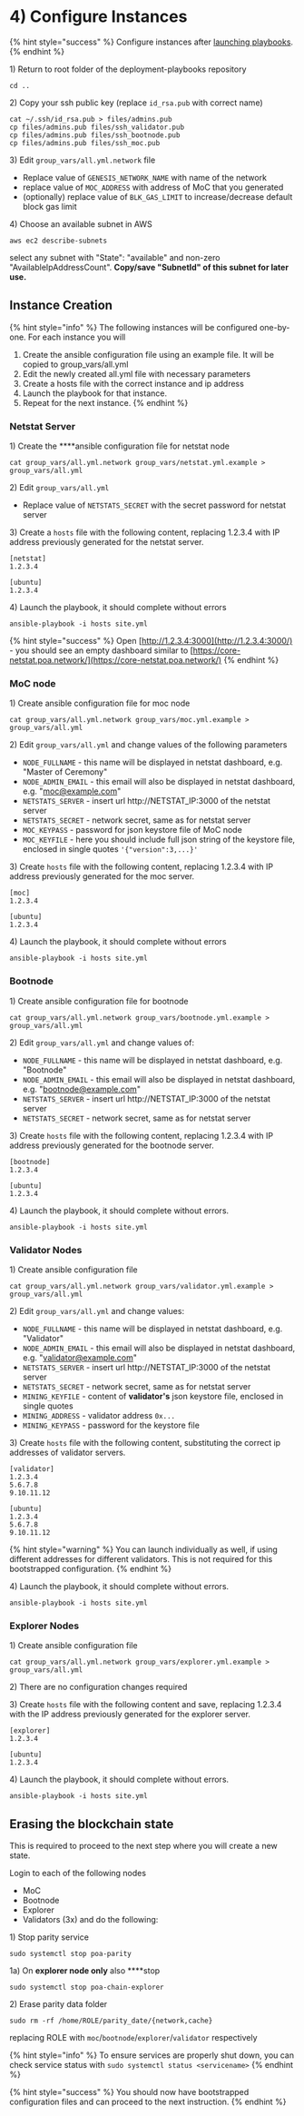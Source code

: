 # 4\) Configure Instances

{% hint style="success" %}
Configure instances after [launching playbooks](3-download-and-configure-playbook.md).
{% endhint %}

1\) Return to root folder of the deployment-playbooks repository

```text
cd ..
```

2\) Copy your ssh public key \(replace `id_rsa.pub` with correct name\)

```text
cat ~/.ssh/id_rsa.pub > files/admins.pub
cp files/admins.pub files/ssh_validator.pub
cp files/admins.pub files/ssh_bootnode.pub
cp files/admins.pub files/ssh_moc.pub
```

3\) Edit `group_vars/all.yml.network` file

* Replace value of `GENESIS_NETWORK_NAME` with name of the network
* replace value of `MOC_ADDRESS` with address of MoC that you generated
* \(optionally\) replace value of `BLK_GAS_LIMIT` to increase/decrease default block gas limit

4\) Choose an available subnet in AWS

```text
aws ec2 describe-subnets
```

select any subnet with "State": "available" and non-zero "AvailableIpAddressCount". **Copy/save "SubnetId" of this subnet for later use.**

## **Instance Creation**

{% hint style="info" %}
The following instances will be configured one-by-one. For each instance you will

1. Create the ansible configuration file using an example file. It will be copied to group\_vars/all.yml
2. Edit the newly created all.yml file with necessary parameters
3. Create a hosts file with the correct instance and ip address
4. Launch the playbook for that instance.
5. Repeat for the next instance.
{% endhint %}

### **Netstat Server**

1\) Create the ****ansible configuration file for netstat node

```text
cat group_vars/all.yml.network group_vars/netstat.yml.example > group_vars/all.yml
```

2\) Edit `group_vars/all.yml`

* Replace value of `NETSTATS_SECRET` with the secret password for netstat server

3\) Create a `hosts` file with the following content,  replacing 1.2.3.4 with IP address previously generated for the netstat server.

```text
[netstat]
1.2.3.4

[ubuntu]
1.2.3.4
```

4\) Launch the playbook, it should complete without errors

```text
ansible-playbook -i hosts site.yml
```

{% hint style="success" %}
Open [http://1.2.3.4:3000](http://1.2.3.4:3000/) - you should see an empty dashboard similar to [https://core-netstat.poa.network/](https://core-netstat.poa.network/)
{% endhint %}

### **MoC node**

1\) Create ansible configuration file for moc node

```text
cat group_vars/all.yml.network group_vars/moc.yml.example > group_vars/all.yml
```

2\) Edit `group_vars/all.yml` and change values of the following parameters

* `NODE_FULLNAME` - this name will be displayed in netstat dashboard, e.g. "Master of Ceremony"
* `NODE_ADMIN_EMAIL` - this email will also be displayed in netstat dashboard, e.g. "[moc@example.com](mailto:moc@example.com)"
* `NETSTATS_SERVER` - insert url http://NETSTAT\_IP:3000 of the netstat server
* `NETSTATS_SECRET` - network secret, same as for netstat server
* `MOC_KEYPASS` - password for json keystore file of MoC node
* `MOC_KEYFILE` - here you should include full json string of the keystore file, enclosed in single quotes `'{"version":3,...}'`

3\) Create `hosts` file with the following content, replacing 1.2.3.4 with IP address previously generated for the moc server.

```text
[moc]
1.2.3.4

[ubuntu]
1.2.3.4
```

4\) Launch the playbook, it should complete without errors

```text
ansible-playbook -i hosts site.yml
```

### **Bootnode**

1\) Create ansible configuration file for bootnode

```text
cat group_vars/all.yml.network group_vars/bootnode.yml.example > group_vars/all.yml
```

2\) Edit `group_vars/all.yml` and change values of:

* `NODE_FULLNAME` - this name will be displayed in netstat dashboard, e.g. "Bootnode"
* `NODE_ADMIN_EMAIL` - this email will also be displayed in netstat dashboard, e.g. "[bootnode@example.com](mailto:moc@example.com)"
* `NETSTATS_SERVER` - insert url http://NETSTAT\_IP:3000 of the netstat server
* `NETSTATS_SECRET` - network secret, same as for netstat server

3\) Create `hosts` file with the following content, replacing 1.2.3.4 with IP address previously generated for the bootnode server.

```text
[bootnode]
1.2.3.4

[ubuntu]
1.2.3.4
```

4\) Launch the playbook, it should complete without errors.

```text
ansible-playbook -i hosts site.yml
```

### Validator Nodes

1\) Create ansible configuration file

```text
cat group_vars/all.yml.network group_vars/validator.yml.example > group_vars/all.yml
```

2\) Edit `group_vars/all.yml` and change values:

* `NODE_FULLNAME` - this name will be displayed in netstat dashboard, e.g. "Validator"
* `NODE_ADMIN_EMAIL` - this email will also be displayed in netstat dashboard, e.g. "[validator@example.com](mailto:moc@example.com)"
* `NETSTATS_SERVER` - insert url http://NETSTAT\_IP:3000 of the netstat server
* `NETSTATS_SECRET` - network secret, same as for netstat server
* `MINING_KEYFILE` - content of **validator's** json keystore file, enclosed in single quotes
* `MINING_ADDRESS` - validator address `0x...`
* `MINING_KEYPASS` - password for the keystore file

3\) Create `hosts` file with the following content, substituting the correct ip addresses of validator servers.

```text
[validator]
1.2.3.4
5.6.7.8
9.10.11.12

[ubuntu]
1.2.3.4
5.6.7.8
9.10.11.12
```

{% hint style="warning" %}
You can launch individually as well, if using different addresses for different validators. This is not required for this bootstrapped configuration.
{% endhint %}

4\) Launch the playbook, it should complete without errors.

```text
ansible-playbook -i hosts site.yml
```

### Explorer Nodes

1\) Create ansible configuration file

```text
cat group_vars/all.yml.network group_vars/explorer.yml.example > group_vars/all.yml
```

2\) There are no configuration changes required

3\) Create `hosts` file with the following content and save, replacing 1.2.3.4 with the IP address previously generated for the explorer server.

```text
[explorer]
1.2.3.4

[ubuntu]
1.2.3.4
```

4\) Launch the playbook, it should complete without errors.

```text
ansible-playbook -i hosts site.yml
```

## **Erasing the blockchain state**

This is required to proceed to the next step where you will create a new state.

Login to each of the following nodes

* MoC
* Bootnode
* Explorer
* Validators \(3x\) and do the following:

1\) Stop parity service

```text
sudo systemctl stop poa-parity
```

1a\) On **explorer node only** also ****stop

```text
sudo systemctl stop poa-chain-explorer
```

2\) Erase parity data folder

```text
sudo rm -rf /home/ROLE/parity_date/{network,cache}
```

replacing ROLE with `moc`/`bootnode`/`explorer`/`validator` respectively

{% hint style="info" %}
To ensure services are properly shut down, you can check service status with `sudo systemctl status <servicename>`
{% endhint %}

{% hint style="success" %}
You should now have bootstrapped configuration files and can proceed to the next instruction.
{% endhint %}

